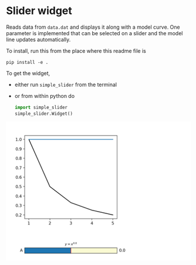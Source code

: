 # Slider widget

Reads data from `data.dat` and displays it along with a model curve. One
parameter is implemented that can be selected on a slider and the model line
updates automatically.

To install, run this from the place where this readme file is

    pip install -e .

To get the widget,

- either run `simple_slider` from the terminal
- or from within python do

    ```python
    import simple_slider
    simple_slider.Widget()
    ```

![Figure](fig.png)
